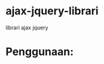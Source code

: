 # ajax-jquery-librari
librari ajax jquery

# Penggunaan:
<script src="https://code.jquery.com/jquery-3.6.1.min.js" integrity="sha256-o88AwQnZB+VDvE9tvIXrMQaPlFFSUTR+nldQm1LuPXQ=" crossorigin="anonymous"></script>
<div id="result"></div>
<script>
  function myFunctionData()
  {
      var methode = "GET", /*=="GET" OR "POST" ==*/
						url   = 'controller', /*==url Data Source  ==*/
						dataType = "TEXT", /*==RESULT Response == "JSON" OR "TEXT" ==*/
						data = {id:'1'}; /*==Fill if has Selected item on data source if not Replace With "" ==*/
						ajaxData(methode,url,dataType,data,function(b){
							$("#result").html(b);
						});
  }
  
  function myFunctionFormSerialize()
  {
      var methode = "GET", /*== "GET" OR "POST" ==*/
						url   = 'controller', /*== url Data Source  ==*/
						dataType = "TEXT", /*== RESULT Response == "JSON" OR "TEXT" ==*/
						formId = "formID"; /*== Fill With Form ID ==*/
						ajaxSerialize(methode,url,dataType,formId,function(b){
							$("#result").html(b);
						});
  }
  
  function myFunctionFormData()
  {
      var methode = "GET", /*== "GET" OR "POST" ==*/
						url   = 'controller', /*== url Data Source ==*/
						dataType = "TEXT", /*== Response REsult => "JSON" OR "TEXT" ==*/
						dataForm = new FormData(); /*== Create FormData ==*/
				    dataForm.append("id", "data-id"); /*== append Data Id etc to FormData ==*/
						ajaxFormData(methode,url,dataType,dataForm,function(b){
							$("#result").html(b);
						});
  }  
<script>

<script src="ajax.js"></script>
